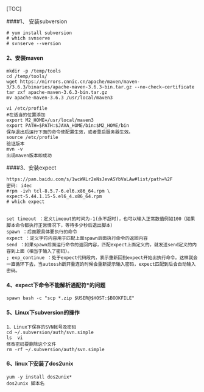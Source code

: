 [TOC]

####1、 安装subversion

```shell
# yum install subversion
# which svnserve
# svnserve --version
```

#### 2、安装maven

```shell
mkdir -p /temp/tools
cd /temp/tools/
wget https://mirrors.cnnic.cn/apache/maven/maven-3/3.6.3/binaries/apache-maven-3.6.3-bin.tar.gz --no-check-certificate
tar zxf apache-maven-3.6.3-bin.tar.gz 
mv apache-maven-3.6.3 /usr/local/maven3

vi /etc/profile
#在适当的位置添加
export M2_HOME=/usr/local/maven3
export PATH=$PATH:$JAVA_HOME/bin:$M2_HOME/bin
保存退出后运行下面的命令使配置生效，或者重启服务器生效。
source /etc/profile
验证版本
mvn -v
出现maven版本即成功
```

####3、安装expect

```shell
https://pan.baidu.com/s/1wcWALr2eNsJevASYbVaLAw#list/path=%2F
密码: i4ec 
#rpm -ivh tcl-8.5.7-6.el6.x86_64.rpm \
expect-5.44.1.15-5.el6_4.x86_64.rpm
# which expect


set timeout ：定义timeout的时间为-1(永不超时)，也可以输入正常数值例如100（如果脚本命令都执行正常情况下，等待多少秒后退出脚本）
spawn ：后面跟具体要执行的命令
expect ：定义字符内容用于匹配上面spawn后面执行命令的返回内容
send ：如果spawn后面运行命令的返回内容，匹配expect上面定义的。就发送send定义的内容到上面（相当于输入了密码）。
; exp_continue ：处于expect代码段内，表示重新回到expect开始出执行命令。这样就会一直循环下去，当autossh断开重连的时候会重新提示输入密码，expect匹配到后会自动输入密码。
```

#### 4、expect下命令不能解析通配符*的问题

```shell
spawn bash -c "scp *.zip $USER@$HOST:$BOOKFILE"
```

#### 5、Linux下subversion的操作

```shell
1、Linux下保存的SVN帐号及密码
cd ~/.subversion/auth/svn.simple
ls  vi
修改密码要删除这个文件
rm -rf ~/.subversion/auth/svn.simple
```

#### 6、linux下安装了dos2unix

```shell
yum -y install dos2unix*
dos2unix 脚本名  
```

